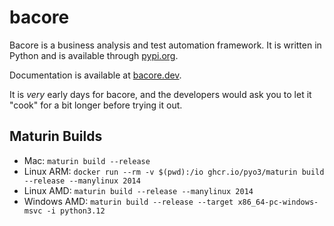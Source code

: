 # bacore
Bacore is a business analysis and test automation framework. It is written in Python and is available through
[pypi.org](https://pypi.org/project/bacore/).

Documentation is available at [bacore.dev](https://bacore.dev).

It is *very* early days for bacore, and the developers would ask you to let it "cook" for a bit longer before trying it
out.


## Maturin Builds

- Mac: `maturin build --release`
- Linux ARM: `docker run --rm -v $(pwd):/io ghcr.io/pyo3/maturin build --release --manylinux 2014`
- Linux AMD: `maturin build --release --manylinux 2014`
- Windows AMD: `maturin build --release --target x86_64-pc-windows-msvc -i python3.12`